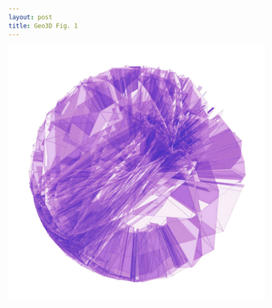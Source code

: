 ```yaml
---
layout: post
title: Geo3D Fig. 1
---
```

![Geo3D Fig. 1](/images/uploads/geo_xplode_2.jpg "Geo3D Fig. 1")
